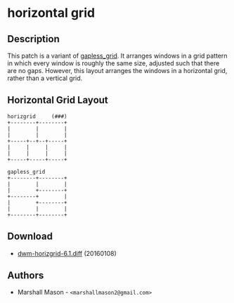 horizontal grid
===============

Description
-----------
This patch is a variant of [gapless_grid](../gapless_grid/). It arranges windows in a grid pattern in which every window is roughly the same size, adjusted such that there are no gaps. However, this layout arranges the windows in a horizontal grid, rather than a vertical grid.

Horizontal Grid Layout
----------------------

	horizgrid     (###)
	+--------+--------+
	|        |        |
	|        |        |
	+-----+--+--+-----+
	|     |     |     |
	|     |     |     |
	+-----+-----+-----+

	gapless_grid
	+--------+--------+
	|        |        |
	|        +--------+
	+--------+        |
	|        +--------+
	|        |        |
	+--------+--------+

Download
--------

* [dwm-horizgrid-6.1.diff](dwm-horizgrid-6.1.diff) (20160108)

Authors
-------

* Marshall Mason - `<marshallmason2@gmail.com>`
